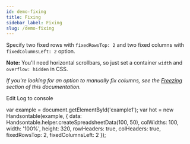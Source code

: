 ```yaml
---
id: demo-fixing
title: Fixing
sidebar_label: Fixing
slug: /demo-fixing
---
```


Specify two fixed rows with `fixedRowsTop: 2` and two fixed columns with `fixedColumnsLeft: 2` option.

**Note:** You'll need horizontal scrollbars, so just set a container `width` and `overflow: hidden` in CSS.

_If you're looking for an option to manually fix columns, see the [Freezing](/docs/8.2.0/demo-freezing) section of this documentation._

Edit Log to console

var example = document.getElementById('example1'); var hot = new Handsontable(example, { data: Handsontable.helper.createSpreadsheetData(100, 50), colWidths: 100, width: '100%', height: 320, rowHeaders: true, colHeaders: true, fixedRowsTop: 2, fixedColumnsLeft: 2 });

